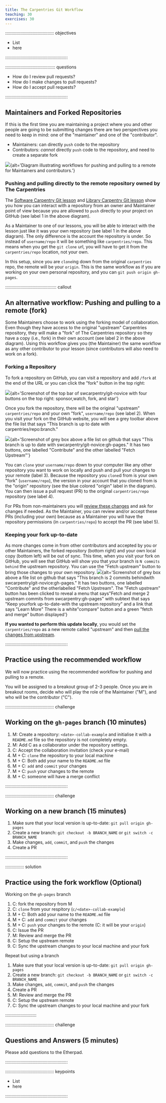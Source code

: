 ```yaml
---
title: The Carpentries Git Workflow
teaching: 30
exercises: 30
---
```


::::::::::::::::::::::::::::::::::::::: objectives

- List
- here

::::::::::::::::::::::::::::::::::::::::::::::::::

:::::::::::::::::::::::::::::::::::::::: questions

- How do I review pull requests?
- How do I make changes to pull requests?
- How do I accept pull requests?

::::::::::::::::::::::::::::::::::::::::::::::::::

## Maintainers and Forked Repositories

If this is the first time you are maintaining a project where you and other people are going to be submitting changes
there are two perspectives you need to keep in mind:
one of the "maintainer" and one of the "contributor".

- Maintainers: can directly `push` code to the repository
- Contributors: *cannot* directly `push` code to the repository, and need to create a separate fork

![](fig/git-maintainer_contributor_diagram.svg){alt='Diagram illustrating workflows for pushing and pulling to a remote for Maintainers and contributors.'}

### Pushing and pulling directly to the remote repository owned by The Carpentries

The
[Software Carpentry Git lesson](https://swcarpentry.github.io/git-novice/) and
[Library Carpentry Git lesson](https://librarycarpentry.org/lc-git/)
show you how you can interact with a repository from an owner and Maintainer point of view
because you are allowed to `push` directly to your project on GitHub (see label 1 in the above
diagram).

As a Maintainer to one of our lessons, you will be able to interact with the lesson just like it was
your own repository (see label 1 in the above diagram). The only difference is the account the
repository is under. So instead of `username/repo` it will be something like `carpentries/repo`.
This means when you get the `git clone` url, you will have to get it from the `carpentries/repo`
location, not your own.

In this setup, since you are `clone`ing down from the original `carpentries` repo,
the remote will be your `origin`.
This is the same workflow as if you are working on your own personal repository,
and you can `git push origin gh-pages`.

:::::::::::::::::::::::::::::::::::::::::  callout

## An alternative workflow: Pushing and pulling to a remote (fork)

Some Maintainers choose to work using the forking model of collaboration. Even though they have
access to the original "upstream" Carpentries repository, they will make a "fork" of The
Carpentries repository so they have a copy (i.e., fork) in their own account (see label 2 in the
above diagram). Using this workflow gives you (the Maintainer) the same workflow as any other
contributor to your lesson (since contributors will also need to work on a fork).

### Forking a Repository

To fork a repository on GitHub, you can visit a repository and add `/fork` at the end of the URL
or you can click the "fork" button in the top right:

![](fig/git-fork-button.png){alt='Screenshot of the top bar of swcarpentry/git-novice with four buttons on the top right: sponsor,watch, fork, and star'}

Once you fork the repository, there will be the original "upstream" `carpentries/repo` and your
own "fork", `username/repo` (see label 2). When you visit your fork on the GitHub website, you
will see a grey toolbar above the file list that says "This branch is up to date with
carpentries/repo:branch."

![](fig/git-fork-updated.png){alt='Screenshot of grey box above a file list on github that says "This branch is up to date with swcarpentry/git-novice:gh-pages." It has two buttons, one labelled "Contribute" and the other labelled "Fetch Upstream"'}

You can `clone` your `username/repo` down to your computer like any other repository you want to
work on locally and push and pull your changes to your remote (label 3). Because the repository
you `clone`d from is your own "fork" (`username/repo`), the version in your account that you
cloned from is the "origin" repository (see the blue colored "origin" label in the diagram). You
can then issue a pull request (PR) to the original `carpentries/repo` repository (see label 4).

For PRs from non-maintainers you will [review these changes](https://docs.github.com/en/pull-requests/collaborating-with-pull-requests/reviewing-changes-in-pull-requests/reviewing-proposed-changes-in-a-pull-request) and ask for changes if needed. As the
Maintainer, you can review and/or accept these PRs (including your own) because as a Maintainer
you will have the repository permissions (in `carpentries/repo`) to accept the PR (see label 5).

### Keeping your fork up-to-date

As more changes come in from other contributors and accepted by you or other Maintainers, the
forked repository (bottom right) and your own local copy (bottom left) will be out of sync. This
time, when you visit your fork on GitHub, you will see that GitHub will show you that your branch
is `N commits behind` the upstream repository. You can use the "Fetch upstream" button to bring
those changes to your own repository.
![](fig/git-update-fork.png){alt='Screenshot of grey box above a file list on github that says "This branch is 2 commits behindwith swcarpentry/git-novice:gh-pages." It has two buttons, one labelled "Contribute" and the otherlabelled "Fetch Upstream". The "Fetch upstream" button has been clicked to reveal a menu that says"Fetch and merge 2 upstream commits from swcarpentry:gh-pages" with subtext that says "Keep yourfork up-to-date-with the upstream repository" and a link that says "Learn More" There is a white"compare" button and a green "fetch and merge" button displayed'}

**If you wanted to perform this update locally**, you would set the `carpentries/repo` as a new remote
called "upstream" and then [pull the changes from upstream](https://docs.github.com/en/get-started/using-git/getting-changes-from-a-remote-repository#pulling-changes-from-a-remote-repository).


::::::::::::::::::::::::::::::::::::::::::::::::::

## Practice using the recommended workflow

We will now practice using the recommended workflow for pushing and pulling to a remote.

You will be assigned to a breakout group of 2-3 people. Once you are in breakout rooms, decide who
will play the role of the Maintainer ("M"), and who will be the contributor ("C").

:::::::::::::::::::::::::::::::::::::::  challenge

## Working on the `gh-pages` branch (10 minutes)

1. M: Create a repository: `<date>-collab-example` and initialise it with a `README.md` file so
  the repository is not completely empty.
2. M: Add C as a collaborator under the repository settings.
3. C: Accept the collaboration invitation (check your e-mail)
4. M + C: `clone` the repository to your local machine
5. M + C: Both add your name to the `README.md` file
6. M + C: `add` and `commit` your changes
7. M + C: `push` your changes to the remote
8. M + C: someone will have a merge conflict
  

::::::::::::::::::::::::::::::::::::::::::::::::::

:::::::::::::::::::::::::::::::::::::::  challenge

## Working on a new branch (15 minutes)

1. Make sure that your local version is up-to-date: `git pull origin gh-pages`
2. Create a new branch: `git checkout -b BRANCH_NAME` or `git switch -c BRANCH_NAME`
3. Make changes, `add`, `commit`, and `push` the changes
4. Create a PR
  

::::::::::::::::::::::::::::::::::::::::::::::::::

:::::::::::::::  solution

## Practice using the fork workflow (Optional)

Working on the `gh-pages` branch

1. C: fork the repository from M
2. C: `clone` from your respitory (`c/<date>-collab-example`)
3. M + C: Both add your name to the `README.md` file
4. M + C: `add` and `commit` your changes
5. M + C: `push` your changes to the remote (C: it will be your `origin`)
6. C: Issue the PR
7. M: Review and merge the PR
8. C: Setup the upstream remote
9. C: Sync the upstream changes to your local machine and your fork

Repeat but using a branch

1. Make sure that your local version is up-to-date: `git pull origin gh-pages`
2. Create a new branch: `git checkout -b BRANCH_NAME` or `git switch -c BRANCH_NAME`
3. Make changes, `add`, `commit`, and `push` the changes
4. Create a PR
5. M: Review and merge the PR
6. C: Setup the upstream remote
7. C: Sync the upstream changes to your local machine and your fork
  

:::::::::::::::::::::::::

:::::::::::::::::::::::::::::::::::::::  challenge

## Questions and Answers (5 minutes)

Please add questions to the Etherpad.


::::::::::::::::::::::::::::::::::::::::::::::::::


:::::::::::::::::::::::::::::::::::::::  keypoints

- List
- here


::::::::::::::::::::::::::::::::::::::::::::::::::



